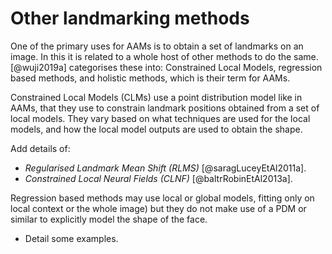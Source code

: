 # Other landmarking methods

One of the primary uses for AAMs is to obtain a set of landmarks on an image. In
this it is related to a whole host of other methods to do the same. [@wuji2019a]
categorises these into: Constrained Local Models, regression based methods, and
holistic methods, which is their term for AAMs.

Constrained Local Models (CLMs) use a point distribution model like in AAMs,
that they use to constrain landmark positions obtained from a set of local
models. They vary based on what techniques are used for the local models, and
how the local model outputs are used to obtain the shape.

Add details of:

- *Regularised Landmark Mean Shift (RLMS)* [@saragLuceyEtAl2011a].
- *Constrained Local Neural Fields (CLNF)* [@baltrRobinEtAl2013a].

Regression based methods may use local or global models, fitting only on local
context or the whole image) but they do not make use of a PDM or similar to
explicitly model the shape of the face.

- Detail some examples.
